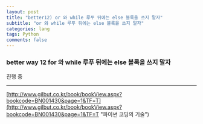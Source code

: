 ```yaml
---
layout: post  
title: "better12) or 와 while 루푸 뒤에는 else 블록을 쓰지 말자"  
subtitle: "or 와 while 루푸 뒤에는 else 블록을 쓰지 말자"  
categories: lang        
tags: Python    
comments: false  
---
```


### better way 12 for 와 while 루푸 뒤에는 else 블록을 쓰지 말자  
진행 중

------
[http://www.gilbut.co.kr/book/bookView.aspx?bookcode=BN001430&page=1&TF=T](http://www.gilbut.co.kr/book/bookView.aspx?bookcode=BN001430&page=1&TF=T "파이썬 코딩의 기술")